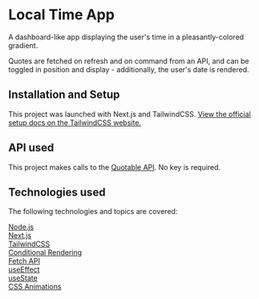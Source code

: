 # Local Time App

A dashboard-like app displaying the user's time in a pleasantly-colored gradient. 

Quotes are fetched on refresh and on command from an API, and can be toggled in position and display - additionally, the user's date is rendered.

## Installation and Setup

This project was launched with Next.js and TailwindCSS. [View the official setup 
docs on the TailwindCSS website.](https://tailwindcss.com/docs/guides/nextjs)

## API used

This project makes calls to the [Quotable API](https://www.datamuse.com/api/). No key is required.

## Technologies used

The following technologies and topics are covered:

[Node.js](https://nodejs.org/en/)  
[Next.js](https://nextjs.org/)  
[TailwindCSS](https://tailwindcss.com/)   
[Conditional Rendering](https://reactjs.org/docs/conditional-rendering.html)  
[Fetch API](https://developer.mozilla.org/en-US/docs/Web/API/Fetch_API)  
[useEffect](https://reactjs.org/docs/hooks-effect.html)  
[useState](https://reactjs.org/docs/hooks-state.html)  
[CSS Animations](https://developer.mozilla.org/en-US/docs/Web/CSS/CSS_Animations/Using_CSS_animations)  
